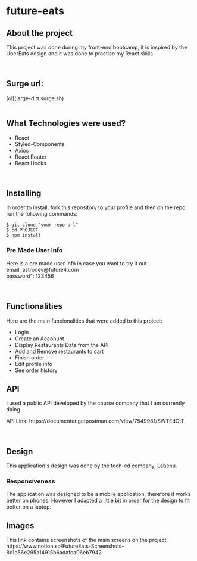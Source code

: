 <h1> future-eats </h1>

<h2> About the project </h2>
<p> This project was done during my front-end bootcamp, it is inspired by the UberEats design and it was done to practice my React skills.</p>
 
</br>
<h2>Surge url:</h2>
[oi](large-dirt.surge.sh)
</br>
</br>
<h2>What Technologies were used?</h2>
<p><ul>
  <li>React</li>
  <li>Styled-Components</li>
  <li>Axios</li>
  <li>React Router</li>
  <li>React Hooks</li>
  </ul></p>
  
  </br>
  
  <h2>Installing</h2>
  <p>In order to install, fork this repository to your profile and then on the repo run the following commands:</p>
  
  ```
  $ git clone "your repo url"
  $ cd PROJECT
  $ npm install
  ```
  
  <h3>Pre Made User Info</h3>
  <p>Here is a pre made user info in case you want to try it out. </br>
  email: astrodev@future4.com <br>
	password": 123456
</p>
  
  </br>
  
  <h2>Functionalities</h2>
  <p>Here are the main funcionalities that were added to this project:</p>
  <ul>
  <li>Login</li>
  <li>Create an Acconunt</li>
  <li>Display Restaurants Data from the API</li>
  <li>Add and Remove restaurants to cart</li>
  <li>Finish order</li>
  <li>Edit profile info</li>
  <li>See order history</li>
  </ul>
  
  
  <h2>API</h2>
  <p>I used a public API developed by the course company that I am currently doing</p>
  <p>API Link: <a>https://documenter.getpostman.com/view/7549981/SWTEdGtT</a></p>
  
  </br>
  
  <h2>Design</h2>
  <p>This application's design was done by the tech-ed company, Labenu.</p>
  <h3>Responsiveness</h3>
  <p>The application was designed to be a mobile application, therefore it works better on phones. However I adapted a little bit in order for the design to fit better on a laptop.</p>
  
  <h2>Images</h2>
  <p>This link contains screenshots of the main screens on the project: https://www.notion.so/FutureEats-Screenshots-8c1d56e295a14915b6adafca06eb7942 </p>
